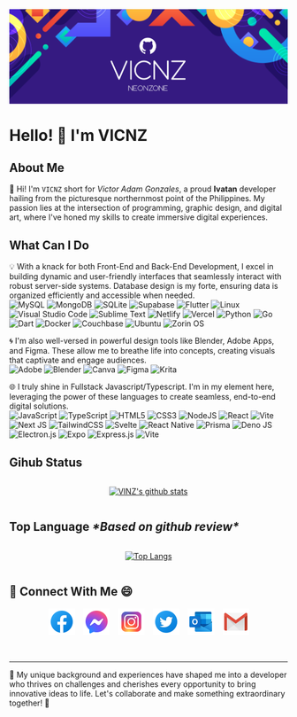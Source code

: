 <div style="display: flex;align-items: center; justify-content: center">
    <img alt="vicnz-banner" src="https://raw.githubusercontent.com/vicnz/vicnz/main/images/banner.png">
</div>


# Hello! 🙋 I'm VICNZ

## About Me
👋 Hi! I'm `VICNZ` short for *Victor Adam Gonzales*, a proud **Ivatan** developer hailing from the picturesque northernmost point of the Philippines. My passion lies at the intersection of programming, graphic design, and digital art, where I've honed my skills to create immersive digital experiences.

## What Can I Do
💡 With a knack for both Front-End and Back-End Development, I excel in building dynamic and user-friendly interfaces that seamlessly interact with robust server-side systems. Database design is my forte, ensuring data is organized efficiently and accessible when needed. <br/>
![MySQL](https://img.shields.io/badge/mysql-%2300f.svg?style=for-the-badge&logo=mysql&logoColor=white)
![MongoDB](https://img.shields.io/badge/MongoDB-%234ea94b.svg?style=for-the-badge&logo=mongodb&logoColor=white)
![SQLite](https://img.shields.io/badge/sqlite-%2307405e.svg?style=for-the-badge&logo=sqlite&logoColor=white)
![Supabase](https://img.shields.io/badge/Supabase-3ECF8E?style=for-the-badge&logo=supabase&logoColor=white)
![Flutter](https://img.shields.io/badge/Flutter-%2302569B.svg?style=for-the-badge&logo=Flutter&logoColor=white)
 ![Linux](https://img.shields.io/badge/Linux-FCC624?style=for-the-badge&logo=linux&logoColor=black)
![Visual Studio Code](https://img.shields.io/badge/Visual%20Studio%20Code-0078d7.svg?style=for-the-badge&logo=visual-studio-code&logoColor=white)
![Sublime Text](https://img.shields.io/badge/sublime_text-%23575757.svg?style=for-the-badge&logo=sublime-text&logoColor=important)
![Netlify](https://img.shields.io/badge/netlify-%23000000.svg?style=for-the-badge&logo=netlify&logoColor=#00C7B7)
![Vercel](https://img.shields.io/badge/vercel-%23000000.svg?style=for-the-badge&logo=vercel&logoColor=white)
![Python](https://img.shields.io/badge/python-3670A0?style=for-the-badge&logo=python&logoColor=ffdd54)
![Go](https://img.shields.io/badge/go-%2300ADD8.svg?style=for-the-badge&logo=go&logoColor=white)
![Dart](https://img.shields.io/badge/dart-%230175C2.svg?style=for-the-badge&logo=dart&logoColor=white)
![Docker](https://img.shields.io/badge/docker-%230db7ed.svg?style=for-the-badge&logo=docker&logoColor=white)
![Couchbase](https://img.shields.io/badge/Couchbase-EA2328?style=for-the-badge&logo=couchbase&logoColor=white)
![Ubuntu](https://img.shields.io/badge/Ubuntu-E95420?style=for-the-badge&logo=ubuntu&logoColor=white)
![Zorin OS](https://img.shields.io/badge/-Zorin%20OS-%2310AAEB?style=for-the-badge&logo=zorin&logoColor=white)

🌀 I'm also well-versed in powerful design tools like Blender, Adobe Apps, and Figma. These allow me to breathe life into concepts, creating visuals that captivate and engage audiences. <br/>
![Adobe](https://img.shields.io/badge/adobe-%23FF0000.svg?style=for-the-badge&logo=adobe&logoColor=white)
![Blender](https://img.shields.io/badge/blender-%23F5792A.svg?style=for-the-badge&logo=blender&logoColor=white)
![Canva](https://img.shields.io/badge/Canva-%2300C4CC.svg?style=for-the-badge&logo=Canva&logoColor=white)
![Figma](https://img.shields.io/badge/figma-%23F24E1E.svg?style=for-the-badge&logo=figma&logoColor=white)
![Krita](https://img.shields.io/badge/Krita-203759?style=for-the-badge&logo=krita&logoColor=EEF37B)

🌐 I truly shine in Fullstack Javascript/Typescript. I'm in my element here, leveraging the power of these languages to create seamless, end-to-end digital solutions. <br/>
![JavaScript](https://img.shields.io/badge/javascript-%23323330.svg?style=for-the-badge&logo=javascript&logoColor=%23F7DF1E)
 ![TypeScript](https://img.shields.io/badge/typescript-%23007ACC.svg?style=for-the-badge&logo=typescript&logoColor=white)
![HTML5](https://img.shields.io/badge/html5-%23E34F26.svg?style=for-the-badge&logo=html5&logoColor=white)
![CSS3](https://img.shields.io/badge/css3-%231572B6.svg?style=for-the-badge&logo=css3&logoColor=white)
![NodeJS](https://img.shields.io/badge/node.js-6DA55F?style=for-the-badge&logo=node.js&logoColor=white)
![React](https://img.shields.io/badge/react-%2320232a.svg?style=for-the-badge&logo=react&logoColor=%2361DAFB)
![Vite](https://img.shields.io/badge/vite-%23646CFF.svg?style=for-the-badge&logo=vite&logoColor=white)
![Next JS](https://img.shields.io/badge/Next-black?style=for-the-badge&logo=next.js&logoColor=white)
![TailwindCSS](https://img.shields.io/badge/tailwindcss-%2338B2AC.svg?style=for-the-badge&logo=tailwind-css&logoColor=white)
![Svelte](https://img.shields.io/badge/svelte-%23f1413d.svg?style=for-the-badge&logo=svelte&logoColor=white)
![React Native](https://img.shields.io/badge/react_native-%2320232a.svg?style=for-the-badge&logo=react&logoColor=%2361DAFB)
![Prisma](https://img.shields.io/badge/Prisma-3982CE?style=for-the-badge&logo=Prisma&logoColor=white)
![Deno JS](https://img.shields.io/badge/deno%20js-000000?style=for-the-badge&logo=deno&logoColor=white)
![Electron.js](https://img.shields.io/badge/Electron-191970?style=for-the-badge&logo=Electron&logoColor=white)
![Expo](https://img.shields.io/badge/expo-1C1E24?style=for-the-badge&logo=expo&logoColor=#D04A37)
![Express.js](https://img.shields.io/badge/express.js-%23404d59.svg?style=for-the-badge&logo=express&logoColor=%2361DAFB)
![Vite](https://img.shields.io/badge/vite-%23646CFF.svg?style=for-the-badge&logo=vite&logoColor=white)


## Gihub Status
<div style="display: flex;justify-content: center; align-items: center">

[![VINZ's github stats](https://github-readme-stats.vercel.app/api?username=vicnz)](https://github.com/vicnz)

</div>

## Top Language *\*Based on github review\**
<div style="display: flex;justify-content: center; align-items: center">

[![Top Langs](https://github-readme-stats.vercel.app/api/top-langs/?username=vicnz&layout=compact)](https://github.com/vicnz)

</div>


## 🤝 Connect With Me 😄
<div style="display: flex; gap: 15px; align-items: center; justify-content: center">
<a href="https://www.facebook.com/N30NZ0N3"><img align="left" src="https://raw.githubusercontent.com/vicnz/vicnz/main/images/facebook.svg" alt="icon | Facebook" width="48px" height="48px"/></a>
<a href="https://m.me/N30NZ0N3"><img align="left" src="https://raw.githubusercontent.com/vicnz/vicnz/main/images/messenger.svg" alt="icon | Messenger" width="48px" height="48px"/></a>
<a href="https://instagram.com/n30nz0n3"><img align="left" src="https://raw.githubusercontent.com/vicnz/vicnz/main/images/instagram.svg" alt="icon | Instagram" width="48px" height="48px"/></a>
<a href="https://x.com/ne0n_z0ne"><img align="left" src="https://raw.githubusercontent.com/vicnz/vicnz/main/images/twitter.svg" alt="icon | Twitter" width="48px" height="48px"/></a>
<a href="mailto:adam.v.gonzales@outlook.com"><img align="left" src="https://raw.githubusercontent.com/vicnz/vicnz/main/images/outlook.svg" alt="icon | Outlook" width="48px" height="48px"/></a>
<a href="mailto:v.adam.gonzales@gmail.com"><img align="left" src="https://raw.githubusercontent.com/vicnz/vicnz/main/images/gmail.svg" alt="icon | Gmail" width="48px" height="48px"/></a>
</div>


<br/>
<br/>


---



🌟 My unique background and experiences have shaped me into a developer who thrives on challenges and cherishes every opportunity to bring innovative ideas to life. Let's collaborate and make something extraordinary together! 🌟

